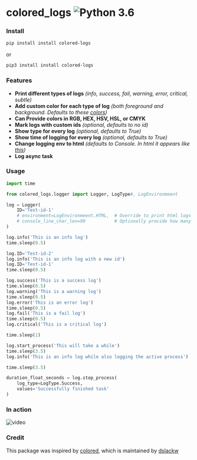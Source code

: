 # colored_logs ![Python 3.6](https://img.shields.io/static/v1?label=Python&message=3.6%20|%203.7&color=blue)

### Install
```Bash
pip install install colored-logs
```
or
```Bash
pip3 install install colored-logs
```

### Features
* __Print different types of logs__ _(info, success, fail, warning, error, critical, subtle)_
* __Add custom color for each type of log__ _(both foreground and background. Defaults to these [colors](https://coolors.co/b4aea8-3ea966-c8553d-f28f3b-a22b24-f3f3f3-982720-2bc4e9-918b86))_
* __Can Provide colors in RGB, HEX, HSV, HSL, or CMYK__
* __Mark logs with custom ids__ _(optional, defaults to no id)_
* __Show type for every log__ _(optional, defaults to True)_
* __Show time of logging for every log__ _(optional, defaults to True)_
* __Change logging env to html__ _(defaults to Console. In html it appears like [this](https://jsfiddle.net/s2b4zpdq/))_
* __Log async task__

### Usage
```Python
import time

from colored_logs.logger import Logger, LogType#, LogEnvironmeent

log = Logger(
    ID='Test-id-1'
    # environment=LogEnvironmeent.HTML,  # Override to print html logs
    # console_line_char_len=90           # Optionally provide how many chars does fir in one consolee line
)

log.info('This is an info log')
time.sleep(0.5)

log.ID='Test-id-2'
log.info('This is an info log with a new id')
log.ID='Test-id-1'
time.sleep(0.5)

log.success('This is a success log')
time.sleep(0.5)
log.warning('This is a warning log')
time.sleep(0.5)
log.error('This is an error log')
time.sleep(0.5)
log.fail('This is a fail log')
time.sleep(0.5)
log.critical('This is a critical log')

time.sleep(1)

log.start_process('This will take a while')
time.sleep(3.5)
log.info('This is an info log while also logging the active process')

time.sleep(3.5)

duration_float_seconds = log.stop_process(
    log_type=LogType.Success,
    values='Successfully finished task'
)
```

### In action
![video](https://thumbs.gfycat.com/PleasingLikableGrouper-size_restricted.gif)

### Credit
This package was inspired by [colored](https://pypi.org/project/colored/), which is maintained by [dslackw](https://pypi.org/user/dslackw/)
